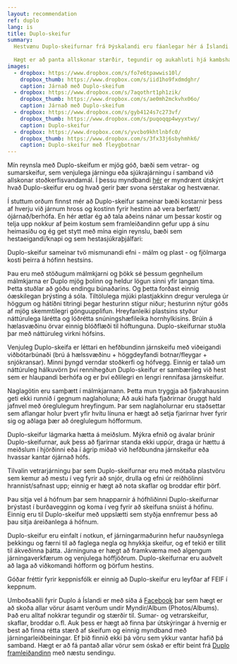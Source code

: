 ```yaml
---
layout: recommendation
ref: duplo
lang: is
title: Duplo-skeifur
summary:
  Hestvænu Duplo-skeifurnar frá Þýskalandi eru fáanlegar hér á Íslandi. Duplo-skeifurnar stuðla að náttúrulegri virkni hófsins, eru höggdeyfandi, gefa góðan stuðning og leyfa meiri eðlilega hreyfingu á hófpúðanum.
  
  Hægt er að panta allskonar stærðir, tegundir og aukahluti hjá kambshaus@gmail.com, sjá einnig á Facebook undir Duplo.is
images:
  - dropbox: https://www.dropbox.com/s/fo7e6tpawwis10l/
    dropbox_thumb: https://www.dropbox.com/s/iid1ho9fxdmdghr/
    caption: Járnað með Duplo-skeifum
  - dropbox: https://www.dropbox.com/s/7aqothrt1ph1zik/
    dropbox_thumb: https://www.dropbox.com/s/ae0mh2mckvhx06o/
    caption: Járnað með Duplo-skeifum
  - dropbox: https://www.dropbox.com/s/gyb4124s7c273vf/
    dropbox_thumb: https://www.dropbox.com/s/puqoqqp4wyyxtwy/
    caption: Duplo-skeifur
  - dropbox: https://www.dropbox.com/s/yvcbo9khtlnbfc0/
    dropbox_thumb: https://www.dropbox.com/s/3fx33j6sbyhmhk6/
    caption: Duplo-skeifur með fleygbotnar
---
```



Mín reynsla með Duplo-skeifum er mjög góð, bæði sem vetrar- og sumarskeifur, sem venjulega járningu eða sjúkrajárningu í samband við allskonar stoðkerfisvandamál. Í þessu myndbandi [hér](https://www.youtube.com/watch?v=T1MRrsvO5jk) er myndrænt útskýrt hvað Duplo-skeifur eru og hvað gerir þær svona sérstakar og hestvænar.

Í stuttum orðum finnst mér að Duplo-skeifur sameinar bæði kostarnir þess af hverju við járnum hross og kostinn fyrir hestinn að vera berfætt/ójárnað/berhófa.
En hér ætlar ég að tala aðeins nánar um þessar kostir og telja upp nokkur af þeim kostum sem framleiðandinn gefur upp á sínu heimasíðu og ég get stytt með mína eigin reynslu, bæði sem hestaeigandi/knapi og sem hestasjúkraþjálfari:

Duplo-skeifur sameinar tvö mismunandi efni - málm og plast - og fjölmarga kosti þeirra á hófinn hestsins. 

Þau eru með stöðugum málmkjarni og þökk sé þessum gegnheilum málmkjarna er Duplo mjög þolinn og heldur lögun sinni yfir langan tíma. Þetta stuðlar að góðu endingu búnaðarins. Og þetta forðast einnig óæskilegan þrýsting á sóla.
Tiltölulega mjúki plastjakkinn dregur verulega úr höggum og hátíðni titringi þegar hesturinn stígur niður; hesturinn nýtur góðs af mjög skemmtilegri gönguupplifun.
Hreyfanleiki plastsins styður náttúrulega lárétta og lóðrétta snúningshæfileika hornhylkisins. Brúin á hælasvæðinu örvar einnig blóðflæði til hóftunguna. Duplo-skeifurnar stuðla þar með náttúruleg virkni hófsins. 

Venjuleg Duplo-skeifa er léttari en hefðbundinn járnskeifu með viðeigandi viðbótarbúnaði (brú á hælssvæðinu + höggdeyfandi botnar/fleygar + snjókransar). Minni þyngd verndar stoðkerfi og hófvegg.
Einnig er talað um náttúruleg hálkuvörn því rennihegðun Duplo-skeifur er sambærileg við hest sem er hlaupandi berhófa og er því eðlilegri en lengri rennifasa járnskeifur.

Naglagötin eru samþætt í málmkjarnann. Þetta mun tryggja að fjaðrahausinn geti ekki runnið í gegnum naglaholuna; Að auki hafa fjaðrirnar öruggt hald jafnvel með óreglulegum hreyfingum. Þar sem naglaholurnar eru staðsettar sem aflangar holur þvert yfir hvítu línuna er hægt að setja fjarirnar hver fyrir sig og aðlaga þær að óreglulegum hófformum.

Duplo-skeifur lágmarka hætta á meiðslum. Mýkra efnið og ávalar brúnir Duplo-skeifurnar, auk þess að fjarirnar standa ekki uppúr, draga úr hættu á meiðslum í hjörðinni eða í ágrip miðað við hefðbundna járnskeifur eða hvassar kantar ójárnað hófs. 

Tilvalin vetrarjárningu þar sem Duplo-skeifurnar eru með mótaða plastvöru sem kemur að mestu í veg fyrir að snjór, drulla og efni úr reiðhölinni hrannist/safnast upp; einnig er hægt að nota skaflar og broddar eftir þörf.

Þau sitja vel á hófnum þar sem hnapparnir á hófhliðinni Duplo-skeifurnar þrýstast í burðavegginn og koma í veg fyrir að skeifuna snúist á hófinu. Einnig eru til Duplo-skeifur með uppslætti sem styðja ennfremur þess að þau sitja áreiðanlega á hófnum.

Duplo-skeifur eru einfalt í notkun, ef járningarmaðurinn hefur nauðsynlega þekkingu og færni til að faglega negla og hnykkja skeifur, og ef tekið er tillit til ákveðinna þátta. Járninguna er hægt að framkvæma með algengum járningaverkfærum og venjulega hóffjöðrum.
Duplo-skeifurnar eru auðvelt að laga að viðkomandi hófform og þörfum hestins.


Góðar fréttir fyrir keppnisfólk er einnig að Duplo-skeifur eru leyfðar af FEIF í keppnum.

Umboðsaðili fyrir Duplo á Íslandi er með síða á [Facebook](https://www.facebook.com/Duplo.is/) þar sem hægt er að skoða allar vörur ásamt verðum undir Myndir/Album (Photos/Albums). Það eru alltaf nokkrar tegundir og stærðir til. Sumar- og vetrarskeifur, skaflar, broddar o.fl. Auk þess er hægt að finna þar útskýringar á hvernig er best að finna rétta stærð af skeifum og einnig myndband með járningarleiðbeiningar. Ef þið finnið ekki þá vöru sem ykkur vantar hafið þá samband. Hægt er að fá pantað allar vörur sem óskað er eftir beint frá [Duplo framleiðandinn](https://duplo-frank.de) með næstu sendingu.
